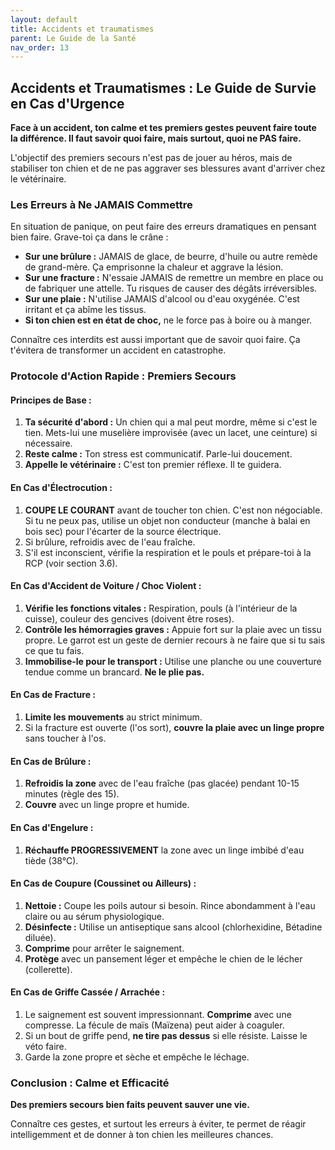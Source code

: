 ```yaml
---
layout: default
title: Accidents et traumatismes
parent: Le Guide de la Santé
nav_order: 13
---
```


## **Accidents et Traumatismes : Le Guide de Survie en Cas d'Urgence**

**Face à un accident, ton calme et tes premiers gestes peuvent faire toute la différence. Il faut savoir quoi faire, mais surtout, quoi ne PAS faire.**

L'objectif des premiers secours n'est pas de jouer au héros, mais de stabiliser ton chien et de ne pas aggraver ses blessures avant d'arriver chez le vétérinaire.

### **Les Erreurs à Ne JAMAIS Commettre**

En situation de panique, on peut faire des erreurs dramatiques en pensant bien faire. Grave-toi ça dans le crâne :

- **Sur une brûlure :** JAMAIS de glace, de beurre, d'huile ou autre remède de grand-mère. Ça emprisonne la chaleur et aggrave la lésion.
- **Sur une fracture :** N'essaie JAMAIS de remettre un membre en place ou de fabriquer une attelle. Tu risques de causer des dégâts irréversibles.
- **Sur une plaie :** N'utilise JAMAIS d'alcool ou d'eau oxygénée. C'est irritant et ça abîme les tissus.
- **Si ton chien est en état de choc,** ne le force pas à boire ou à manger.

Connaître ces interdits est aussi important que de savoir quoi faire. Ça t'évitera de transformer un accident en catastrophe.

### **Protocole d'Action Rapide : Premiers Secours**

#### **Principes de Base :**

1.  **Ta sécurité d'abord :** Un chien qui a mal peut mordre, même si c'est le tien. Mets-lui une muselière improvisée (avec un lacet, une ceinture) si nécessaire.
2.  **Reste calme :** Ton stress est communicatif. Parle-lui doucement.
3.  **Appelle le vétérinaire :** C'est ton premier réflexe. Il te guidera.

#### **En Cas d'Électrocution :**

1.  **COUPE LE COURANT** avant de toucher ton chien. C'est non négociable. Si tu ne peux pas, utilise un objet non conducteur (manche à balai en bois sec) pour l'écarter de la source électrique.
2.  Si brûlure, refroidis avec de l'eau fraîche.
3.  S'il est inconscient, vérifie la respiration et le pouls et prépare-toi à la RCP (voir section 3.6).

#### **En Cas d'Accident de Voiture / Choc Violent :**

1.  **Vérifie les fonctions vitales :** Respiration, pouls (à l'intérieur de la cuisse), couleur des gencives (doivent être roses).
2.  **Contrôle les hémorragies graves :** Appuie fort sur la plaie avec un tissu propre. Le garrot est un geste de dernier recours à ne faire que si tu sais ce que tu fais.
3.  **Immobilise-le pour le transport :** Utilise une planche ou une couverture tendue comme un brancard. **Ne le plie pas.**

#### **En Cas de Fracture :**

1.  **Limite les mouvements** au strict minimum.
2.  Si la fracture est ouverte (l'os sort), **couvre la plaie avec un linge propre** sans toucher à l'os.

#### **En Cas de Brûlure :**

1.  **Refroidis la zone** avec de l'eau fraîche (pas glacée) pendant 10-15 minutes (règle des 15).
2.  **Couvre** avec un linge propre et humide.

#### **En Cas d'Engelure :**

1.  **Réchauffe PROGRESSIVEMENT** la zone avec un linge imbibé d'eau tiède (38°C).

#### **En Cas de Coupure (Coussinet ou Ailleurs) :**

1.  **Nettoie :** Coupe les poils autour si besoin. Rince abondamment à l'eau claire ou au sérum physiologique.
2.  **Désinfecte :** Utilise un antiseptique sans alcool (chlorhexidine, Bétadine diluée).
3.  **Comprime** pour arrêter le saignement.
4.  **Protège** avec un pansement léger et empêche le chien de le lécher (collerette).

#### **En Cas de Griffe Cassée / Arrachée :**

1.  Le saignement est souvent impressionnant. **Comprime** avec une compresse. La fécule de maïs (Maïzena) peut aider à coaguler.
2.  Si un bout de griffe pend, **ne tire pas dessus** si elle résiste. Laisse le véto faire.
3.  Garde la zone propre et sèche et empêche le léchage.

### **Conclusion : Calme et Efficacité**

**Des premiers secours bien faits peuvent sauver une vie.**

Connaître ces gestes, et surtout les erreurs à éviter, te permet de réagir intelligemment et de donner à ton chien les meilleures chances. 